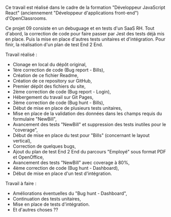 Ce travail est réalisé dans le cadre de la formation "Développeur JavaScript React" (anciennement "Développeur d'applications front-end") d'OpenClassrooms.

Ce projet 09 consiste en un debuguage et en tests d'un SaaS RH. Tout d'abord, la correction de code pour faire passer par Jest des tests déjà mis en place. Puis la mise en place d'autres tests unitaires et d'intégration. Pour finir, la réalisation d'un plan de test End 2 End.

Travail réalisé :
- Clonage en local du dépôt original,
- 1ère correction de code (Bug report - Bills),
- Création de ce fichier Readme,
- Création de ce repository sur GitHub,
- Premier dépôt des fichiers du site,
- 2ème correction de code (Bug report - Login),
- Hébergement du travail sur Git Pages,
- 3ème correction de code (Bug hunt - Bills),
- Début de mise en place de plusieurs tests unitaires,
- Mise en place de la validation des données dans les champs requis du formulaire "NewBill",
- Avancement des tests "NewBill" et suppression des tests inutiles pour le "coverage",
- Début de mise en place du test pour "Bills" (concernant le layout vertical),
- Correction de quelques bugs,
- Ajout du plan de test End 2 End du parcours "Employé" sous format PDF et OpenOffice,
- Avancement des tests "NewBill" avec coverage à 80%,
- 4ème correction de code (Bug hunt - Dashboard),
- Début de mise en place d'un test d'intégration.

Travail à faire :
- Améliorations éventuelles du "Bug hunt - Dashboard",
- Continuation des tests unitaires,
- Mise en place de tests d'intégration.
- Et d'autres choses ??
